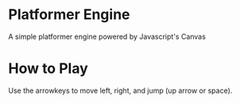 # Platformer Engine
A simple platformer engine powered by Javascript's Canvas

# How to Play
Use the arrowkeys to move left, right, and jump (up arrow or space).
